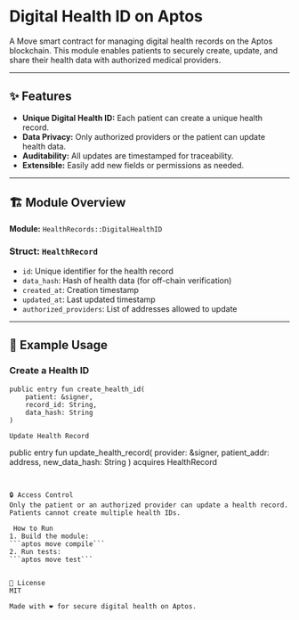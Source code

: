 # Digital Health ID on Aptos

A Move smart contract for managing digital health records on the Aptos blockchain. This module enables patients to securely create, update, and share their health data with authorized medical providers.

---

## ✨ Features

- **Unique Digital Health ID:** Each patient can create a unique health record.
- **Data Privacy:** Only authorized providers or the patient can update health data.
- **Auditability:** All updates are timestamped for traceability.
- **Extensible:** Easily add new fields or permissions as needed.

---

## 🏗️ Module Overview

**Module:** `HealthRecords::DigitalHealthID`

### Struct: `HealthRecord`
- `id`: Unique identifier for the health record
- `data_hash`: Hash of health data (for off-chain verification)
- `created_at`: Creation timestamp
- `updated_at`: Last updated timestamp
- `authorized_providers`: List of addresses allowed to update

---

## 📝 Example Usage

### Create a Health ID

```move
public entry fun create_health_id(
    patient: &signer,
    record_id: String,
    data_hash: String
)

Update Health Record
```
public entry fun update_health_record(
    provider: &signer,
    patient_addr: address,
    new_data_hash: String
) acquires HealthRecord
```


🔒 Access Control
Only the patient or an authorized provider can update a health record.
Patients cannot create multiple health IDs.

 How to Run
1. Build the module:
```aptos move compile```
2. Run tests:
```aptos move test```


📄 License
MIT

Made with ❤️ for secure digital health on Aptos.

